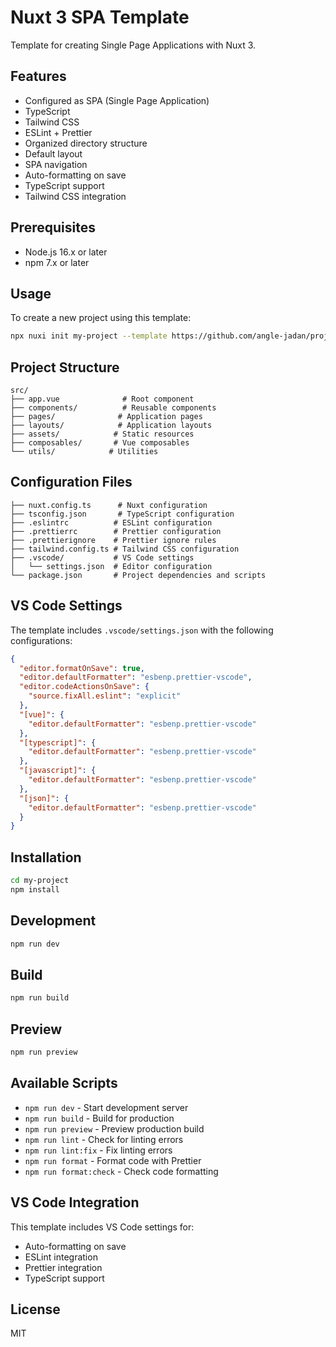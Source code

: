 # Nuxt 3 SPA Template

Template for creating Single Page Applications with Nuxt 3.

## Features

- Configured as SPA (Single Page Application)
- TypeScript
- Tailwind CSS
- ESLint + Prettier
- Organized directory structure
- Default layout
- SPA navigation
- Auto-formatting on save
- TypeScript support
- Tailwind CSS integration

## Prerequisites

- Node.js 16.x or later
- npm 7.x or later

## Usage

To create a new project using this template:

```bash
npx nuxi init my-project --template https://github.com/angle-jadan/project-templates.git#nuxt3-template
```

## Project Structure

```
src/
├── app.vue              # Root component
├── components/          # Reusable components
├── pages/              # Application pages
├── layouts/            # Application layouts
├── assets/            # Static resources
├── composables/       # Vue composables
└── utils/            # Utilities
```

## Configuration Files

```
├── nuxt.config.ts      # Nuxt configuration
├── tsconfig.json       # TypeScript configuration
├── .eslintrc          # ESLint configuration
├── .prettierrc        # Prettier configuration
├── .prettierignore    # Prettier ignore rules
├── tailwind.config.ts # Tailwind CSS configuration
├── .vscode/           # VS Code settings
│   └── settings.json  # Editor configuration
└── package.json       # Project dependencies and scripts
```

## VS Code Settings

The template includes `.vscode/settings.json` with the following configurations:

```json
{
  "editor.formatOnSave": true,
  "editor.defaultFormatter": "esbenp.prettier-vscode",
  "editor.codeActionsOnSave": {
    "source.fixAll.eslint": "explicit"
  },
  "[vue]": {
    "editor.defaultFormatter": "esbenp.prettier-vscode"
  },
  "[typescript]": {
    "editor.defaultFormatter": "esbenp.prettier-vscode"
  },
  "[javascript]": {
    "editor.defaultFormatter": "esbenp.prettier-vscode"
  },
  "[json]": {
    "editor.defaultFormatter": "esbenp.prettier-vscode"
  }
}
```

## Installation

```bash
cd my-project
npm install
```

## Development

```bash
npm run dev
```

## Build

```bash
npm run build
```

## Preview

```bash
npm run preview
```

## Available Scripts

- `npm run dev` - Start development server
- `npm run build` - Build for production
- `npm run preview` - Preview production build
- `npm run lint` - Check for linting errors
- `npm run lint:fix` - Fix linting errors
- `npm run format` - Format code with Prettier
- `npm run format:check` - Check code formatting

## VS Code Integration

This template includes VS Code settings for:
- Auto-formatting on save
- ESLint integration
- Prettier integration
- TypeScript support

## License

MIT
